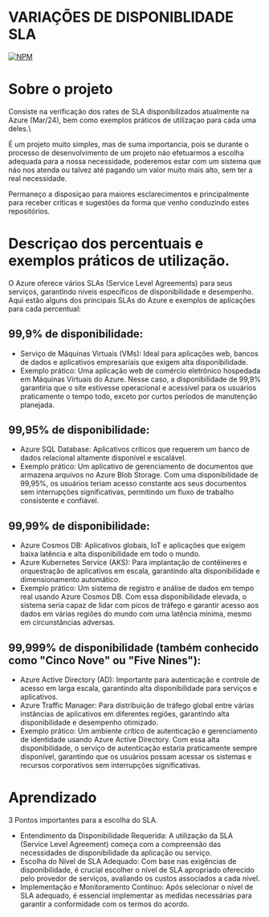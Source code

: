 # VARIAÇÕES DE DISPONIBLIDADE SLA
[![NPM](https://img.shields.io/npm/l/react)](https://github.com/Bongiorno14/SLA_Azure/blob/main/LICENSE) 

# Sobre o projeto

Consiste na verificação dos rates de SLA disponibilizados atualmente na Azure (Mar/24), bem como exemplos práticos de utilizaçao para cada uma deles.\

É um projeto muito simples, mas de suma importancia, pois se durante o processo de desenvolvimento de um projeto náo efetuarmos a escolha adequada para a nossa necessidade, poderemos estar com um sistema que náo nos atenda ou talvez até pagando um valor muito mais alto, sem ter a real necessidade.

Permaneço a disposiçao para maiores esclarecimentos e principalmente para receber críticas e sugestões da forma que venho conduzindo estes repositórios.

# Descriçao dos percentuais e exemplos práticos de utilização.

O Azure oferece vários SLAs (Service Level Agreements) para seus serviços, garantindo níveis específicos de disponibilidade e desempenho. Aqui estão alguns dos principais SLAs do Azure e exemplos de aplicações para cada percentual:

## 99,9% de disponibilidade:
- Serviço de Máquinas Virtuais (VMs): Ideal para aplicações web, bancos de dados e aplicativos empresariais que exigem alta disponibilidade.
- Exemplo prático: Uma aplicação web de comércio eletrônico hospedada em Máquinas Virtuais do Azure. Nesse caso, a disponibilidade de 99,9% garantiria que o site estivesse operacional e acessível para os usuários praticamente o tempo todo, exceto por curtos períodos de manutenção planejada.

## 99,95% de disponibilidade:
- Azure SQL Database: Aplicativos críticos que requerem um banco de dados relacional altamente disponível e escalável.
- Exemplo prático: Um aplicativo de gerenciamento de documentos que armazena arquivos no Azure Blob Storage. Com uma disponibilidade de 99,95%, os usuários teriam acesso constante aos seus documentos sem interrupções significativas, permitindo um fluxo de trabalho consistente e confiável.
  
## 99,99% de disponibilidade:
- Azure Cosmos DB: Aplicativos globais, IoT e aplicações que exigem baixa latência e alta disponibilidade em todo o mundo.
- Azure Kubernetes Service (AKS): Para implantação de contêineres e orquestração de aplicativos em escala, garantindo alta disponibilidade e dimensionamento automático.
- Exemplo prático: Um sistema de registro e análise de dados em tempo real usando Azure Cosmos DB. Com essa disponibilidade elevada, o sistema seria capaz de lidar com picos de tráfego e garantir acesso aos dados em várias regiões do mundo com uma latência mínima, mesmo em circunstâncias adversas.
  
## 99,999% de disponibilidade (também conhecido como "Cinco Nove" ou "Five Nines"):
- Azure Active Directory (AD): Importante para autenticação e controle de acesso em larga escala, garantindo alta disponibilidade para serviços e aplicativos.
- Azure Traffic Manager: Para distribuição de tráfego global entre várias instâncias de aplicativos em diferentes regiões, garantindo alta disponibilidade e desempenho otimizado.
- Exemplo prático: Um ambiente crítico de autenticação e gerenciamento de identidade usando Azure Active Directory. Com essa alta disponibilidade, o serviço de autenticação estaria praticamente sempre disponível, garantindo que os usuários possam acessar os sistemas e recursos corporativos sem interrupções significativas.
  
# Aprendizado

3 Pontos importantes para a escolha do SLA.
- Entendimento da Disponibilidade Requerida: A utilização da SLA (Service Level Agreement) começa com a compreensão das necessidades de disponibilidade da aplicação ou serviço. 
- Escolha do Nível de SLA Adequado: Com base nas exigências de disponibilidade, é crucial escolher o nível de SLA apropriado oferecido pelo provedor de serviços, avaliando os custos associados a cada nível.
- Implementação e Monitoramento Contínuo: Após selecionar o nível de SLA adequado, é essencial implementar as medidas necessárias para garantir a conformidade com os termos do acordo. 
